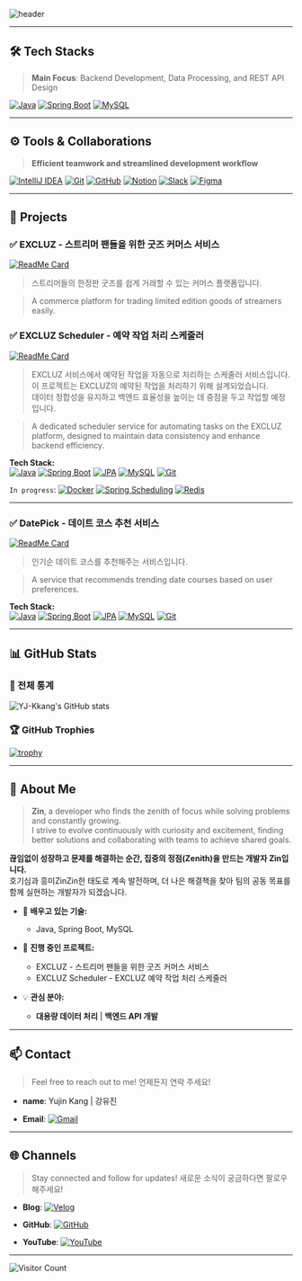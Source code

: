 
<!-- 헤더 -->
![header](https://capsule-render.vercel.app/api?type=waving&color=gradient&customColorList=10,3,6&height=200&section=header&text=Welcome%20to%20Zin's%20GitHub&fontSize=40&fontColor=FFFFFF&animation=twinkling)

---

## 🛠️ **Tech Stacks**
> **Main Focus**: Backend Development, Data Processing, and REST API Design

[![Java](https://img.shields.io/badge/Java-007396?style=for-the-badge&logo=java&logoColor=white)](https://www.oracle.com/java/)
[![Spring Boot](https://img.shields.io/badge/SpringBoot-6DB33F?style=for-the-badge&logo=springboot&logoColor=white)](https://spring.io/projects/spring-boot)
[![MySQL](https://img.shields.io/badge/MySQL-1E4C68?style=for-the-badge&logo=mysql&logoColor=white)](https://www.mysql.com/)

---

## ⚙️ **Tools & Collaborations**
> **Efficient teamwork and streamlined development workflow**

[![IntelliJ IDEA](https://img.shields.io/badge/IntelliJ%20IDEA-000000?style=for-the-badge&logo=intellijidea&logoColor=white)](https://www.jetbrains.com/idea/)
[![Git](https://img.shields.io/badge/Git-F05032?style=for-the-badge&logo=git&logoColor=white)](https://git-scm.com/)
[![GitHub](https://img.shields.io/badge/GitHub-181717?style=for-the-badge&logo=github&logoColor=white)](https://github.com/)
[![Notion](https://img.shields.io/badge/Notion-000000?style=for-the-badge&logo=notion&logoColor=white)](https://www.notion.so/)
[![Slack](https://img.shields.io/badge/Slack-4A154B?style=for-the-badge&logo=slack&logoColor=white)](https://slack.com/)
[![Figma](https://img.shields.io/badge/Figma-F24E1E?style=for-the-badge&logo=figma&logoColor=white)](https://www.figma.com/)

---

## 🚀 Projects

### ✅ **EXCLUZ - 스트리머 팬들을 위한 굿즈 커머스 서비스**
[![ReadMe Card](https://github-readme-stats.vercel.app/api/pin/?username=TrainH&repo=excluz&title_color=00796B&text_color=20A177&icon_color=F39C12&bg_color=FFFFFF)](https://github.com/TrainH/excluz)
> 스트리머들의 한정판 굿즈를 쉽게 거래할 수 있는 커머스 플랫폼입니다.

> A commerce platform for trading limited edition goods of streamers easily.

### ✅ **EXCLUZ Scheduler - 예약 작업 처리 스케줄러**
[![ReadMe Card](https://github-readme-stats.vercel.app/api/pin/?username=TrainH&repo=excluz-scheduler&title_color=00796B&text_color=20A177&icon_color=F39C12&bg_color=FFFFFF)](https://github.com/TrainH/excluz-scheduler)
> EXCLUZ 서비스에서 예약된 작업을 자동으로 처리하는 스케줄러 서비스입니다.  
>이 프로젝트는 EXCLUZ의 예약된 작업을 처리하기 위해 설계되었습니다.  
> 데이터 정합성을 유지하고 백엔드 효율성을 높이는 데 중점을 두고 작업할 예정입니다.

> A dedicated scheduler service for automating tasks on the EXCLUZ platform, designed to maintain data consistency and enhance backend efficiency.


**Tech Stack:**  
[![Java](https://img.shields.io/badge/Java-007396?style=flat&logo=java&logoColor=white)](https://www.oracle.com/java/)
[![Spring Boot](https://img.shields.io/badge/SpringBoot-6DB33F?style=flat&logo=springboot&logoColor=white)](https://spring.io/projects/spring-boot)
[![JPA](https://img.shields.io/badge/JPA-6D3F5B?style=flat)](https://jakarta.ee/specifications/persistence/)
[![MySQL](https://img.shields.io/badge/MySQL-1E4C68?style=flat&logo=mysql&logoColor=white)](https://www.mysql.com/)
[![Git](https://img.shields.io/badge/Git-F05032?style=flat&logo=git&logoColor=white)](https://git-scm.com/)

`In progress`: [![Docker](https://img.shields.io/badge/Docker-2496ED?style=flat&logo=docker&logoColor=white)](https://www.docker.com/)
[![Spring Scheduling](https://img.shields.io/badge/Spring%20Scheduling-6DB33F?style=flat&logo=spring&logoColor=white)](https://spring.io/guides/gs/scheduling-tasks/)
[![Redis](https://img.shields.io/badge/Redis-DC382D?style=flat&logo=redis&logoColor=white)](https://redis.io/)

---

### ✅ **DatePick - 데이트 코스 추천 서비스**
[![ReadMe Card](https://github-readme-stats.vercel.app/api/pin/?username=nuelbin&repo=DatePickProject&title_color=00796B&text_color=20A177&icon_color=F39C12&bg_color=FFFFFF)](https://github.com/nuelbin/DatePickProject)
> 인기순 데이트 코스를 추천해주는 서비스입니다.

> A service that recommends trending date courses based on user preferences.  

**Tech Stack:**  
[![Java](https://img.shields.io/badge/Java-007396?style=flat&logo=java&logoColor=white)](https://www.oracle.com/java/)
[![Spring Boot](https://img.shields.io/badge/SpringBoot-6DB33F?style=flat&logo=springboot&logoColor=white)](https://spring.io/projects/spring-boot)
[![JPA](https://img.shields.io/badge/JPA-6D3F5B?style=flat)](https://jakarta.ee/specifications/persistence/)
[![MySQL](https://img.shields.io/badge/MySQL-1E4C68?style=flat&logo=mysql&logoColor=white)](https://www.mysql.com/)
[![Git](https://img.shields.io/badge/Git-F05032?style=flat&logo=git&logoColor=white)](https://git-scm.com/)

---

## 📊 GitHub Stats
### 🌟 전체 통계
![YJ-Kkang's GitHub stats](https://github-readme-stats.vercel.app/api?username=YJ-Kkang&show_icons=true&theme=custom&title_color=00796B&text_color=20A177&icon_color=F39C12&bg_color=FFFFFF)

### 🏆 GitHub Trophies
[![trophy](https://github-profile-trophy.vercel.app/?username=YJ-Kkang&theme=chalk&row=2&column=3)](https://github.com/ryo-ma/github-profile-trophy)

---
## 👋 About Me

> **Zin**, a developer who finds the zenith of focus while solving problems and constantly growing.  
> I strive to evolve continuously with curiosity and excitement, finding better solutions and collaborating with teams to achieve shared goals.

**끊임없이 성장하고 문제를 해결하는 순간, 집중의 정점(Zenith)을 만드는 개발자 Zin입니다.**  
호기심과 흥미ZinZin한 태도로 계속 발전하며, 더 나은 해결책을 찾아 팀의 공동 목표를 함께 실현하는 개발자가 되겠습니다.

- 🌱 **배우고 있는 기술:**
  - Java, Spring Boot, MySQL

- 🔭 **진행 중인 프로젝트:**
  - EXCLUZ - 스트리머 팬들을 위한 굿즈 커머스 서비스
  - EXCLUZ Scheduler - EXCLUZ 예약 작업 처리 스케줄러

- 💡 **관심 분야:**
  - **대용량 데이터 처리** | **백엔드 API 개발**

---
## 📫 Contact
> Feel free to reach out to me! 언제든지 연락 주세요!
- **name**: Yujin Kang | 강유진

- **Email**: [![Gmail](https://img.shields.io/badge/Gmail-D14836?style=flat&logo=gmail&logoColor=white)](mailto:kyujin995@gmail.com)

---

## 🌐 Channels
> Stay connected and follow for updates! 새로운 소식이 궁금하다면 팔로우 해주세요!

- **Blog**: [![Velog](https://img.shields.io/badge/Velog-20C997?style=flat&logo=velog&logoColor=white)](https://velog.io/@yjkang)

- **GitHub**: [![GitHub](https://img.shields.io/badge/GitHub-181717?style=flat&logo=github&logoColor=white)](https://github.com/YJ-Kkang)

- **YouTube**: [![YouTube](https://img.shields.io/badge/YouTube-FF0000?style=flat&logo=youtube&logoColor=white)](https://www.youtube.com/channel/UCLpKldhW2m6PonpPDiPFMtw)

---

<!-- 깃허브 방문자 수 카운터 -->
![Visitor Count](https://komarev.com/ghpvc/?username=YJ-Kkang&color=00CED1)
